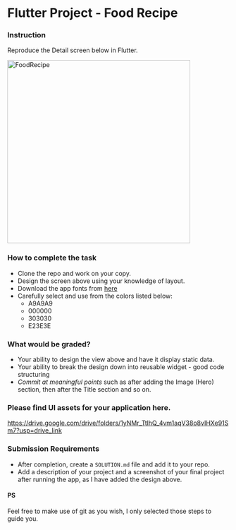 # Flutter Project - Food Recipe

### Instruction

Reproduce the Detail screen below in Flutter.

<img width="415" alt="FoodRecipe" src="https://github.com/wptechprodigy/foodrecipe/assets/22558674/95413dfb-6554-4e38-9c3f-2b8e53f80f64">


### How to complete the task

- Clone the repo and work on your copy.
- Design the screen above using your knowledge of layout. 
- Download the app fonts from [here](https://fonts.google.com/specimen/Poppins?query=Poppins)
- Carefully select and use from the colors listed below:
    -  A9A9A9
    -  000000
    -  303030
    -  E23E3E

### What would be graded?

- Your ability to design the view above and have it display static data. 
- Your ability to break the design down into reusable widget - good code structuring
- _Commit at meaningful points_ such as after adding the Image (Hero) section, then after the Title section and so on.

### Please find UI assets for your application here. 

https://drive.google.com/drive/folders/1yNMr_TtlhQ_4vm1aqV38o8vIHXe91Sm7?usp=drive_link

### Submission Requirements

- After completion, create a `SOLUTION.md` file and add it to your repo.
- Add a description of your project and a screenshot of your final project after running the app, as I have added the design above.

#### PS

Feel free to make use of git as you wish, I only selected those steps to guide you. 
